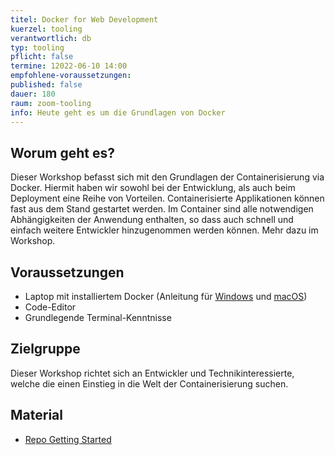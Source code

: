 ```yaml
---
titel: Docker for Web Development
kuerzel: tooling
verantwortlich: db
typ: tooling
pflicht: false
termine: 12022-06-10 14:00
empfohlene-voraussetzungen: 
published: false
dauer: 180
raum: zoom-tooling
info: Heute geht es um die Grundlagen von Docker
---
```


## Worum geht es?
Dieser Workshop befasst sich mit den Grundlagen der Containerisierung via Docker. Hiermit haben wir sowohl bei der Entwicklung, als auch beim Deployment eine Reihe von Vorteilen. Containerisierte Applikationen können fast aus dem Stand gestartet werden. Im Container sind alle notwendigen Abhängigkeiten der Anwendung enthalten, so dass auch schnell und einfach weitere Entwickler hinzugenommen werden können. Mehr dazu im Workshop.

## Voraussetzungen
 - Laptop mit installiertem Docker (Anleitung für [Windows](https://docs.docker.com/docker-for-windows/install/) und [macOS](https://docs.docker.com/docker-for-mac/install/))
 - Code-Editor
 - Grundlegende Terminal-Kenntnisse

## Zielgruppe
Dieser Workshop richtet sich an Entwickler und Technikinteressierte, welche die einen Einstieg in die Welt der Containerisierung suchen.


## Material
- [Repo Getting Started](https://github.com/code-later/web-development-docker)